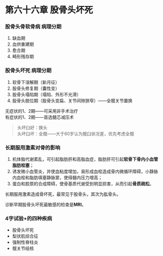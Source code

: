 # 第六十六章 股骨头坏死

### 股骨头骨软骨病 病理分期

1. 缺血期
1. 血供重建期
1. 愈合期
1. 畸形残存期

### 股骨头坏死 病理分期

1. 软骨下溶解期（新月征）
1. 股骨头修复期（囊性变）
1. 股骨头塌陷期（塌陷、外形不光滑）
1. 股骨头脱位期（股骨头变扁、关节间隙狭窄）——全髋关节置换

无症状的1、2期——可采用非手术治疗  
有症状的1、2期——首选髓芯减压术

> 头坏臼好：换头  
> 头坏臼坏：全髋——大于60岁认为髋臼状况差，优先考虑全髋

### 长期服用激素对骨的影响

1. 机体脂代谢紊乱，可引起脂肪肝和高脂血症，脂肪肝可引起**软骨下骨内小血管脂肪栓塞**；
1. 诱发微小血管炎，并使血粘度增加，易形成血栓造成骨内微循环障碍，小静脉内血栓和脂肪填塞静脉窦，使得髓内压力增高；
1. 蛋白和胶原的合成障碍，使骨基质代谢受到明显损害，从而引起**骨质疏松**。

长期服用激素造成骨坏死，最常见于股骨头，其次为肱骨头。

诊断早期股骨头坏死最敏感的检查是**MRI**。

### 4字试验+的四种疾病

- 股骨头坏死
- 梨状肌综合征
- 强制性脊柱炎
- 髋关节结核
